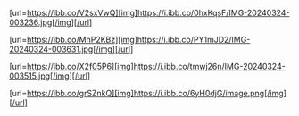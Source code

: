 [url=https://ibb.co/V2sxVwQ][img]https://i.ibb.co/0hxKqsF/IMG-20240324-003236.jpg[/img][/url]

[url=https://ibb.co/MhP2KBz][img]https://i.ibb.co/PY1mJD2/IMG-20240324-003631.jpg[/img][/url]

[url=https://ibb.co/X2f05P6][img]https://i.ibb.co/tmwj26n/IMG-20240324-003515.jpg[/img][/url]

[url=https://ibb.co/grSZnkQ][img]https://i.ibb.co/6yH0djG/image.png[/img][/url]
